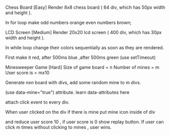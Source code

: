 Chess Board [Easy]
Render 8x8 chess board ( 64 div, which has 50px width and height ).

In for loop make odd numbers orange even numbers brown;

LCD Screen [Medium]
Render 20x20 lcd screen ( 400 div, which has 30px width and height ).

In while loop change their colors sequentially as soon as they are rendered.

First make it red, after 500ms blue ,after 500ms green (use setTimeout)

Minesweeper Game [Hard]
Size of game board = n Number of mines = m User score is = mx10

Generate nxn board with divs, add some random mine to m divs.

(use data-mine="true") attribute. learn data-attributes here

attach click event to every div.

When user clicked on the div if there is mine put mine icon inside of div 

and reduce user score 10 , if user score is 0 show replay button. If user can click m times without clicking to mines , user wins.